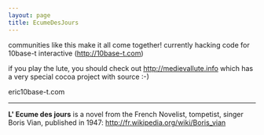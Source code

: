 ```yaml
---
layout: page
title: EcumeDesJours
---
```




communities like this make it all come together! 
currently hacking code for 10base-t interactive (http://10base-t.com)

if you play the lute, you should check out http://medievallute.info which has a very special cocoa project with source :-)

eric<art>10base-t.com

----
**L' Ecume des jours** is a novel from the French Novelist, tompetist, singer Boris Vian, published in 1947: http://fr.wikipedia.org/wiki/Boris_vian

